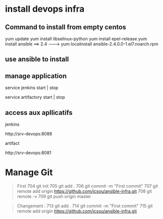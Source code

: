 # install devops infra

## Command to install from empty centos
yum update
yum install libselinux-python
yum install epel-release
yum install ansible
==> 2.4 --->  yum localinstall ansible-2.4.0.0-1.el7.noarch.rpm

## use ansible to install 


## manage application 
service jenkins start | stop

service artifactory start | stop

## access aux apllicatifs
 jenkins

http://srv-devops:8088 

 artifact

http://srv-devops:8081

# Manage Git 
>First 
>  704  git init
>  705  git add .
>  706  git commit -m "First commit"
>  707  git remote add origin https://github.com/jcsou/ansible-infra.git
>  708  git remote -v
>  709  git push origin master
  
>Changement : 
>  713  git add .
>  714  git commit -m "First commit"
>  715  git remote add origin https://github.com/jcsou/ansible-infra.git

